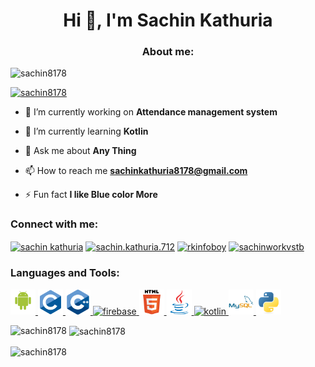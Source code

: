 <h1 align="center">Hi 👋, I'm Sachin Kathuria</h1>
<h3 align="center">About me:</h3>

<p align="left"> <img src="https://komarev.com/ghpvc/?username=sachin8178&label=Profile%20views&color=0e75b6&style=flat" alt="sachin8178" /> </p>

<p align="left"> <a href="https://github.com/ryo-ma/github-profile-trophy"><img src="https://github-profile-trophy.vercel.app/?username=sachin8178" alt="sachin8178" /></a> </p>

- 🔭 I’m currently working on **Attendance management system**

- 🌱 I’m currently learning **Kotlin**

- 💬 Ask me about **Any Thing**

- 📫 How to reach me **sachinkathuria8178@gmail.com**

- ⚡ Fun fact **I like Blue color More**

<h3 align="left">Connect with me:</h3>
<p align="left">
<a href="https://fb.com/sachin kathuria" target="blank"><img align="center" src="https://raw.githubusercontent.com/rahuldkjain/github-profile-readme-generator/master/src/images/icons/Social/facebook.svg" alt="sachin kathuria" height="30" width="40" /></a>
<a href="https://instagram.com/sachin.kathuria.712" target="blank"><img align="center" src="https://raw.githubusercontent.com/rahuldkjain/github-profile-readme-generator/master/src/images/icons/Social/instagram.svg" alt="sachin.kathuria.712" height="30" width="40" /></a>
<a href="https://www.youtube.com/c/rkinfoboy" target="blank"><img align="center" src="https://raw.githubusercontent.com/rahuldkjain/github-profile-readme-generator/master/src/images/icons/Social/youtube.svg" alt="rkinfoboy" height="30" width="40" /></a>
<a href="https://auth.geeksforgeeks.org/user/sachinworkvstb" target="blank"><img align="center" src="https://raw.githubusercontent.com/rahuldkjain/github-profile-readme-generator/master/src/images/icons/Social/geeks-for-geeks.svg" alt="sachinworkvstb" height="30" width="40" /></a>
</p>

<h3 align="left">Languages and Tools:</h3>
<p align="left"> <a href="https://developer.android.com" target="_blank" rel="noreferrer"> <img src="https://raw.githubusercontent.com/devicons/devicon/master/icons/android/android-original-wordmark.svg" alt="android" width="40" height="40"/> </a> <a href="https://www.cprogramming.com/" target="_blank" rel="noreferrer"> <img src="https://raw.githubusercontent.com/devicons/devicon/master/icons/c/c-original.svg" alt="c" width="40" height="40"/> </a> <a href="https://www.w3schools.com/cpp/" target="_blank" rel="noreferrer"> <img src="https://raw.githubusercontent.com/devicons/devicon/master/icons/cplusplus/cplusplus-original.svg" alt="cplusplus" width="40" height="40"/> </a> <a href="https://firebase.google.com/" target="_blank" rel="noreferrer"> <img src="https://www.vectorlogo.zone/logos/firebase/firebase-icon.svg" alt="firebase" width="40" height="40"/> </a> <a href="https://www.w3.org/html/" target="_blank" rel="noreferrer"> <img src="https://raw.githubusercontent.com/devicons/devicon/master/icons/html5/html5-original-wordmark.svg" alt="html5" width="40" height="40"/> </a> <a href="https://www.java.com" target="_blank" rel="noreferrer"> <img src="https://raw.githubusercontent.com/devicons/devicon/master/icons/java/java-original.svg" alt="java" width="40" height="40"/> </a> <a href="https://kotlinlang.org" target="_blank" rel="noreferrer"> <img src="https://www.vectorlogo.zone/logos/kotlinlang/kotlinlang-icon.svg" alt="kotlin" width="40" height="40"/> </a> <a href="https://www.mysql.com/" target="_blank" rel="noreferrer"> <img src="https://raw.githubusercontent.com/devicons/devicon/master/icons/mysql/mysql-original-wordmark.svg" alt="mysql" width="40" height="40"/> </a> <a href="https://www.python.org" target="_blank" rel="noreferrer"> <img src="https://raw.githubusercontent.com/devicons/devicon/master/icons/python/python-original.svg" alt="python" width="40" height="40"/> </a> </p>

<p><img align="left" src="https://github-readme-stats.vercel.app/api/top-langs?username=sachin8178&show_icons=true&locale=en&layout=compact" alt="sachin8178" /></p>

<p>&nbsp;<img align="center" src="https://github-readme-stats.vercel.app/api?username=sachin8178&show_icons=true&locale=en" alt="sachin8178" /></p>

<p><img align="center" src="https://github-readme-streak-stats.herokuapp.com/?user=sachin8178&" alt="sachin8178" /></p>
